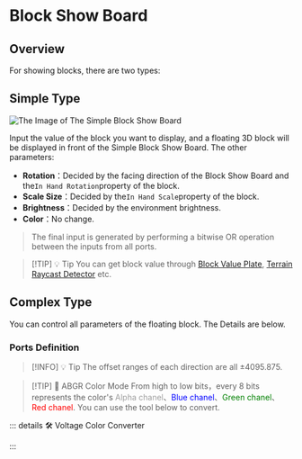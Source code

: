 <script setup lang="ts">
import ElectricConnection from "../../../components/ElectricElement/ElectricConnection";
import ElectricConnectorType from "../../../components/ElectricElement/ElectricConnectorType";
import ElectricConnectorDirection from "../../../components/ElectricElement/ElectricConnectorDirection";
import ElectricConnectionDisplayMode from "../../../components/ElectricElement/ElectricConnectionDisplayMode";
import IOPort from "../../../components/ElectricElement/IOPort";
import ElectricElement from "../../../components/ElectricElement/ElectricElement.vue";
import UintColorConverter from "/components/UintColorConverter.vue";

let connections = [
    new ElectricConnection(ElectricConnectorDirection.Top, ElectricConnectorType.Input, ElectricConnectionDisplayMode.StartAndEnd, [
        new IOPort(1, 16, "Scale Size", "For each 1 increase of this, the scale size of the floating block increases by 1/8 times, with a maximum of 8191.875 times."),
        new IOPort(17, 32, "Y Offset", "For each 1 increase of this, the position of the floating block moves up by 1/8 block. If the highest bit of this is 1, moving down instead.")
    ]),
    new ElectricConnection(ElectricConnectorDirection.Right, ElectricConnectorType.Input, ElectricConnectionDisplayMode.StartAndEnd, [
        new IOPort(1, 16, "X Offset", "For each 1 increase of this, the position of the floating block moves north by 1/8 block. If the highest bit of this is 1, moving south instead."),
        new IOPort(17, 32, "Z Offset", "For each 1 increase of this, the position of the floating block moves east by 1/8 block. If the highest bit of this is 1, moving west instead.")
    ]),
        new ElectricConnection(ElectricConnectorDirection.Bottom, ElectricConnectorType.Input, ElectricConnectionDisplayMode.StartAndEnd, [
        new IOPort(1, 8, "Yaw", "Set the yaw angle of the floating text, in degree."),
        new IOPort(9, 16, "Pitch", "Set the pitch angle of the floating text, in degree."),
        new IOPort(17, 24, "Roll", "Set the roll angle of the floating text, in degree."),
        new IOPort(25, 25, "Yaw Sign", "If this is 1, the yaw angle will be negative."),
        new IOPort(26, 26, "Pitch Sign", "If this is 1, the pitch angle will be negative."),
        new IOPort(27, 27, "Roll Sign", "If this is 1, the roll angle will be negative."),
        new IOPort(28, 28, "Empty", "No effect."),
        new IOPort(29, 29, "Whether Retaining", "When this is 0, if other parameters change, the floating block will be changed immediately.  \n When this is 1, if other parameters change, a new floating block will be displayed with the new parameters, and the old ones will be retained until this changes to 0, or exit the world."),
        new IOPort(30, 32, "Empty", "No effect.")
    ]),
    new ElectricConnection(ElectricConnectorDirection.Left, ElectricConnectorType.Input, ElectricConnectionDisplayMode.BitWidth, [
        new IOPort(1, 32, "Color", "Paint color on the floating block, in ABGR color mode.")
    ]),
        new ElectricConnection(ElectricConnectorDirection.In, ElectricConnectorType.Input, ElectricConnectionDisplayMode.BitWidth, [
        new IOPort(1, 32, "Block Value", "Set the value of the block you want to display.")
    ])
];
</script>

# Block Show Board <Badge text="v1.0" type="info"/>

## Overview

For showing blocks, there are two types:

## Simple Type

<img alt="The Image of The Simple Block Show Board" src="/images/expand/displays/block_display_led_0.webp" class="center_image small">

Input the value of the block you want to display, and a floating 3D block will be displayed in front of the Simple Block Show Board. The other parameters:

* **Rotation**：Decided by the facing direction of the Block Show Board and the`In Hand Rotation`property of the block.
* **Scale Size**：Decided by the`In Hand Scale`property of the block.
* **Brightness**：Decided by the environment brightness.
* **Color**：No change.

> The final input is generated by performing a bitwise OR operation between the inputs from all ports.

> [!TIP] 💡 Tip
> You can get block value through [Block Value Plate](../sensors/block_value_plate), [Terrain Raycast Detector](../sensors/terrain_raycast_detector) etc.

## Complex Type

You can control all parameters of the floating block. The Details are below.

### Ports Definition

<ElectricElement imgAltPrefix="The Complex Block Show Board" :connections="connections" imgSrc="/images/expand/displays/block_display_led_1.webp" :titleLevel="4"/>

> [!INFO] 💡 Tip
> The offset ranges of each direction are all ±4095.875.

> [!TIP] 📝 ABGR Color Mode
> From high to low bits，every 8 bits represents the color's <span style="opacity:0.6;">Alpha chanel</span>、<span style="color:blue;">Blue chanel</span>、<span style="color:green;">Green chanel</span>、<span style="color:red;">Red chanel</span>. You can use the tool below to convert.

::: details 🛠️ Voltage Color Converter

<UintColorConverter />
:::